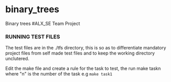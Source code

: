 # binary_trees
Binary trees #ALX_SE Team Project

### RUNNING TEST FILES
The test files are in the ./tfs directory, this is so as to differentiate mandatory project files from self made test files and to keep the working directory unclutered.

Edit the make file and create a rule for the task to test,
the run make taskn where "n" is the number of the task e.g 
```make task1```

